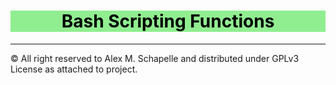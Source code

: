 <center style="background-color:lightgreen">
    <h1 style="color:black"> 
     Bash Scripting Functions
    </h1>
</center>



---
&copy; All right reserved to Alex M. Schapelle and distributed under GPLv3 License as attached to project.